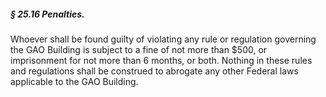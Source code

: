 ##### § 25.16 Penalties. #####

Whoever shall be found guilty of violating any rule or regulation governing the GAO Building is subject to a fine of not more than $500, or imprisonment for not more than 6 months, or both. Nothing in these rules and regulations shall be construed to abrogate any other Federal laws applicable to the GAO Building.